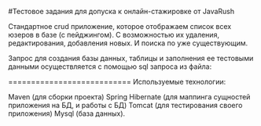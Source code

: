 #Тестовое задания для допуска к онлайн-стажировке от JavaRush

Cтандартное crud приложение, которое отображаем список всех юзеров в базе (с пейджингом). С возможностью их удаления, редактирования, добавления новых. И поиска по уже существующим.

Запрос для создания базы данных, таблицы и заполнения ее тестовыми данными осуществляется с помощью sql запроса из файла: 

=========================== Используемые технологии:

Maven (для сборки проекта)
Spring
Hibernate (для маппинга сущностей приложения на БД, и работы с БД)
Tomcat (для тестирования своего приложения)
Mysql (база данных).